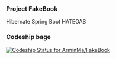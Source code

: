 ### Project FakeBook
Hibernate Spring Boot HATEOAS

### Codeship bage
[ ![Codeship Status for ArminMa/FakeBook](https://codeship.com/projects/85d2e1d0-ef65-0133-a862-3a17d571145b/status?branch=master)](https://codeship.com/projects/148969)
